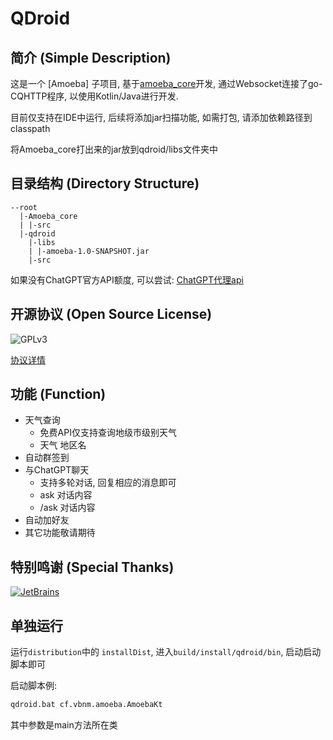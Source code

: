 # QDroid

## 简介 (Simple Description)

这是一个 [Amoeba] 子项目, 基于[amoeba_core](https://github.com/Lu7fer/amoeba_core)开发,
通过Websocket连接了go-CQHTTP程序, 以使用Kotlin/Java进行开发.

目前仅支持在IDE中运行, 后续将添加jar扫描功能, 如需打包, 请添加依赖路径到classpath

将Amoeba_core打出来的jar放到qdroid/libs文件夹中

## 目录结构 (Directory Structure)

```
--root
  |-Amoeba_core
  | |-src
  |-qdroid
    |-libs
    | |-amoeba-1.0-SNAPSHOT.jar
    |-src
```

如果没有ChatGPT官方API额度, 可以尝试:
[ChatGPT代理api](https://api2d.com/r/189820)

## 开源协议 (Open Source License)

![GPLv3](https://www.gnu.org/graphics/gplv3-or-later.svg)

[协议详情](https://www.gnu.org/licenses/gpl-3.0.txt)

## 功能 (Function)

- 天气查询
  - 免费API仅支持查询地级市级别天气
  - 天气 地区名
- 自动群签到
- 与ChatGPT聊天
  - 支持多轮对话, 回复相应的消息即可
  - ask 对话内容
  - /ask 对话内容
- 自动加好友
- 其它功能敬请期待

## 特别鸣谢 (Special Thanks)

[![JetBrains](https://resources.jetbrains.com/storage/products/company/brand/logos/jb_beam.svg)](https://www.jetbrains.com/idea/)

## 单独运行

运行`distribution`中的 `installDist`, 进入`build/install/qdroid/bin`, 启动启动脚本即可

启动脚本例:

```bash
qdroid.bat cf.vbnm.amoeba.AmoebaKt
```

其中参数是main方法所在类